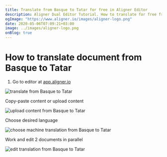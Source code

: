 ```yaml
---
title: Translate from Basque to Tatar for free in Aligner Editor
description: Aligner Dual Editor Tutorial. How to translate for free from Basque to Tatar. Aligner is multilingual document management platform. 
ogImage: "https://www.aligner.io/images/aligner-logo.png"
date: 2020-05-06T07:09:21+03:00
image: ../images/aligner-logo.png
onBlog: true
---
```


# How to translate document from Basque to Tatar

1. Go to editor at [app.aligner.io](https://app.aligner.io "Aligner App web page")

![translate from Basque to Tatar](../aligner-blank-editor.png "translate from Basque to Tatar")

Copy-paste content or upload content

![upload content from Basque to Tatar](../aligner-uploaded-document.png "upload content from Basque to Tatar")

Choose desired language

![choose machine translation from Basque to Tatar](../aligner-language-dropdown.png "choose machine translation from Basque to Tatar")

Work and edit 2 documents in parallel

![edit translation from Basque to Tatar](../aligner-double-sitded-editor.png "edit translation from Basque to Tatar")

